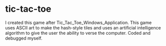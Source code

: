 # tic-tac-toe
I created this game after Tic_Tac_Toe_Windows_Application. This game uses ASCII art to make the hash-style tiles and uses an artificial intelligence algorithm to give the user the ability to verse the computer.
Coded and debugged myself.
